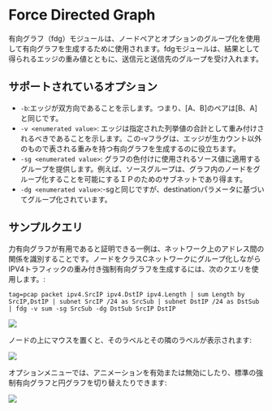 # Force Directed Graph

有向グラフ（fdg）モジュールは、ノードペアとオプションのグループ化を使用して有向グラフを生成するために使用されます。fdgモジュールは、結果として得られるエッジの重み値とともに、送信元と送信先のグループを受け入れます。

## サポートされているオプション
* `-b`:エッジが双方向であることを示します。つまり、[A、B]のペアは[B、A]と同じです。
* `-v <enumerated value>`: エッジは指定された列挙値の合計として重み付けされるべきであることを示します。この-vフラグは、エッジが生カウント以外のもので表される重みを持つ有向グラフを生成するのに役立ちます。
* `-sg <enumerated value>`: グラフの色付けに使用されるソース値に適用するグループを提供します。例えば、ソースグループは、グラフ内のノードをグループ化することを可能にするＩＰのためのサブネットであり得ます。
* `-dg <enumerated value>`:-sgと同じですが、destinationパラメータに基づいてグループ化されています。

## サンプルクエリ

力有向グラフが有用であると証明できる一例は、ネットワーク上のアドレス間の関係を識別することです。ノードをクラスCネットワークにグループ化しながらIPV4トラフィックの重み付き強制有向グラフを生成するには、次のクエリを使用します。:

```
tag=pcap packet ipv4.SrcIP ipv4.DstIP ipv4.Length | sum Length by SrcIP,DstIP | subnet SrcIP /24 as SrcSub | subnet DstIP /24 as DstSub | fdg -v sum -sg SrcSub -dg DstSub SrcIP DstIP
```

![](fdg1.png)

ノードの上にマウスを置くと、そのラベルとその隣のラベルが表示されます:

![](fdg2.png)

オプションメニューでは、アニメーションを有効または無効にしたり、標準の強制有向グラフと円グラフを切り替えたりできます:

![](fdg3.png)
